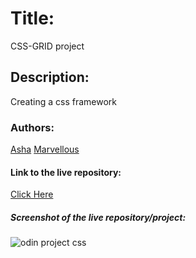 # Title:
CSS-GRID project

## Description:
Creating a css framework

### Authors:
[Asha](https://github.com/Ashah15)
[Marvellous](https://github.com/MarvellousUbani)

#### Link to the live repository:
[Click Here]()

##### Screenshot of the live repository/project:
![odin project css](https://user-images.githubusercontent.com/25789605/62810989-b1e1ab80-bb08-11e9-95b5-5585a598d61f.png)
